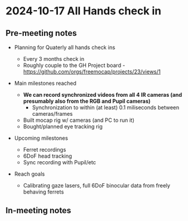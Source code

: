 # 2024-10-17 All Hands check in

## Pre-meeting notes
- Planning for Quaterly all hands check ins
  - Every 3 months check in 
  - Roughly couple to the GH Project board - https://github.com/orgs/freemocap/projects/23/views/1
  
- Main milestones reached
  - **We can record synchronized videos from all 4 IR cameras (and presumably also from the RGB and Pupil cameras)**
    - Synchronization to within (at least) 0.1 miliseconds between cameras/frames
  - Built mocap rig w/ cameras (and PC to run it)
  - Bought/planned eye tracking rig


- Upcoming milestones
  - Ferret recordings
  - 6DoF head tracking
  - Sync recording with Pupil/etc
  
- Reach goals 
  - Calibrating gaze lasers, full 6DoF binocular data from freely behaving ferrets

## In-meeting notes